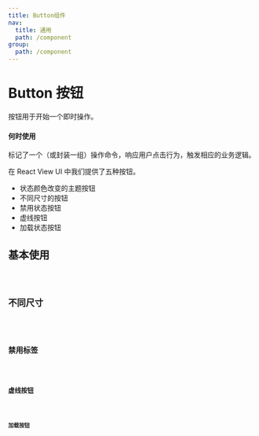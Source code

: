 ```yaml
---
title: Button组件
nav:
  title: 通用
  path: /component
group:
  path: /component
---
```


# Button 按钮

按钮用于开始一个即时操作。

#### 何时使用

<p>标记了一个（或封装一组）操作命令，响应用户点击行为，触发相应的业务逻辑。</p>
<p></p>
<p>在 React View UI 中我们提供了五种按钮。</p>

- 状态颜色改变的主题按钮
- 不同尺寸的按钮
- 禁用状态按钮
- 虚线按钮
- 加载状态按钮


## 基本使用

<code src="./demo/index1.tsx" />

## 不同尺寸

<code src="./demo/index2.tsx" />

## 禁用标签

<code src="./demo/index3.tsx" />

## 虚线按钮

<code src="./demo/index4.tsx" />

## 加载按钮

<code src="./demo/index5.tsx" />



<API></API>
